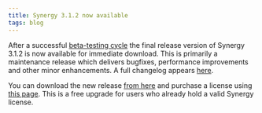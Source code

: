 ```yaml
---
title: Synergy 3.1.2 now available
tags: blog
---
```


After a successful [beta-testing cycle](http://typechecked.net/a/news/archives/2007/04/synergy_312b_se.php) the final release version of Synergy 3.1.2 is now available for immediate download. This is primarily a maintenance release which delivers bugfixes, performance improvements and other minor enhancements. A full changelog appears [here](http://typechecked.net/a/products/synergy-classic/history/#3.1.2).

You can download the new release [from here](http://typechecked.net/download.php?item=SynergyJaguar.dmg) and purchase a license using [this page](https://typechecked.net/a/products/synergy-classic/purchase/). This is a free upgrade for users who already hold a valid Synergy license.
